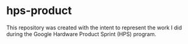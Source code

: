 # hps-product
This repository was created with the intent to represent the work I did during the Google Hardware Product Sprint (HPS) program.
